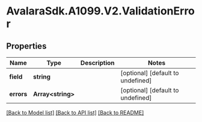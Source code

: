 # AvalaraSdk.A1099.V2.ValidationError

## Properties

Name | Type | Description | Notes
------------ | ------------- | ------------- | -------------
**field** | **string** |  | [optional] [default to undefined]
**errors** | **Array&lt;string&gt;** |  | [optional] [default to undefined]

[[Back to Model list]](../../../README.md#documentation-for-models) [[Back to API list]](../../../README.md#documentation-for-api-endpoints) [[Back to README]](../../../README.md)

